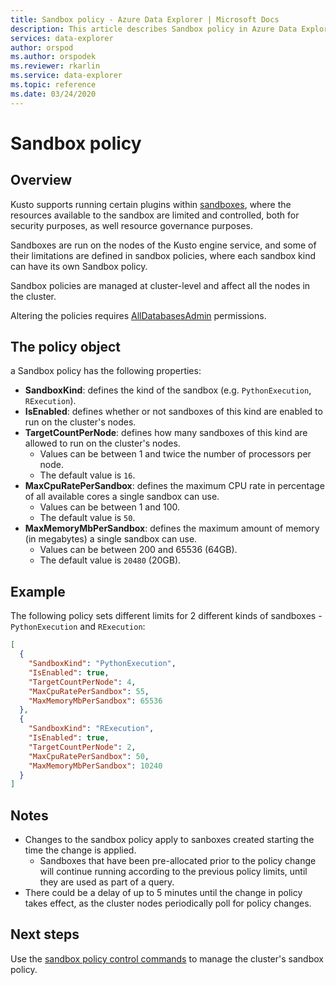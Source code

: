 ```yaml
---
title: Sandbox policy - Azure Data Explorer | Microsoft Docs
description: This article describes Sandbox policy in Azure Data Explorer.
services: data-explorer
author: orspod
ms.author: orspodek
ms.reviewer: rkarlin
ms.service: data-explorer
ms.topic: reference
ms.date: 03/24/2020
---
```

# Sandbox policy

## Overview

Kusto supports running certain plugins within [sandboxes](../concepts/sandboxes.md), where the resources available to the sandbox are
limited and controlled, both for security purposes, as well resource governance purposes.

Sandboxes are run on the nodes of the Kusto engine service, and some of their limitations are defined in sandbox policies, where
each sandbox kind can have its own Sandbox policy.

Sandbox policies are managed at cluster-level and affect all the nodes in the cluster.

Altering the policies requires [AllDatabasesAdmin](../management/access-control/role-based-authorization.md) permissions.

## The policy object

a Sandbox policy has the following properties:

* **SandboxKind**: defines the kind of the sandbox (e.g. `PythonExecution`, `RExecution`).
* **IsEnabled**: defines whether or not sandboxes of this kind are enabled to run on the cluster's nodes.
* **TargetCountPerNode**: defines how many sandboxes of this kind are allowed to run on the cluster's nodes.
  * Values can be between 1 and twice the number of processors per node.
  * The default value is `16`.
* **MaxCpuRatePerSandbox**: defines the maximum CPU rate in percentage of all available cores a single sandbox can use.
  * Values can be between 1 and 100.
  * The default value is `50`.
* **MaxMemoryMbPerSandbox**: defines the maximum amount of memory (in megabytes) a single sandbox can use.
  * Values can be between 200 and 65536 (64GB).
  * The default value is `20480` (20GB).

## Example

The following policy sets different limits for 2 different kinds of sandboxes - `PythonExecution` and `RExecution`:

```json
[
  {
    "SandboxKind": "PythonExecution",
    "IsEnabled": true,
    "TargetCountPerNode": 4,
    "MaxCpuRatePerSandbox": 55,
    "MaxMemoryMbPerSandbox": 65536
  },
  {
    "SandboxKind": "RExecution",
    "IsEnabled": true,
    "TargetCountPerNode": 2,
    "MaxCpuRatePerSandbox": 50,
    "MaxMemoryMbPerSandbox": 10240
  }
]
```

## Notes

* Changes to the sandbox policy apply to sanboxes created starting the time the change is applied.
  * Sandboxes that have been pre-allocated prior to the policy change will continue running according to the previous policy limits, until they are used as part of a query.
* There could be a delay of up to 5 minutes until the change in policy takes effect, as the cluster nodes periodically poll for policy changes.

## Next steps

Use the [sandbox policy control commands](../management/sandbox-policy.md) to manage the cluster's sandbox policy.